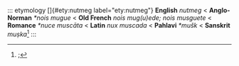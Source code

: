 ::: etymology
[]{#ety:nutmeg label="ety:nutmeg"} **English** *nutmeg* \<
**Anglo-Norman** *\*nois mugue* \< **Old French** *nois mug(u)ede; nois
musguete* \< **Romance** *\*nuce muscāta* \< **Latin** *nux muscada* \<
**Pahlavi** *\*mušk* \< **Sanskrit** *muṣka*[^1]
:::

[^1]: ;
